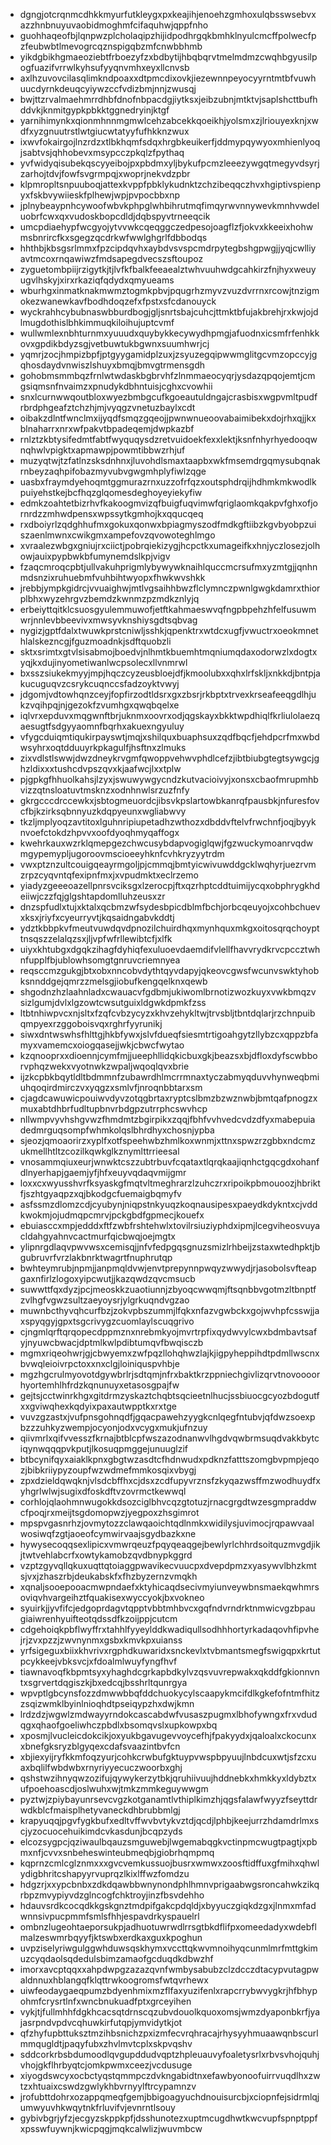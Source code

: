* dgngjotcrqnmcdhkkmyurfutkleygxpxkeajihjenoehzgmhoxulqbsswsebvxazzhnbnuyuvaobidmoghmfcifaquhwjqppfnho
* guohhaqeofbjlqnpwzplcholaqipzhijidpodhrgqkbmhklnyulcmcffpolwecfpzfeubwbtlmevogrcqznspigqbzmfcnwbbhmb
* yikdgbikhgmaeoziebtfrboezyfzxbdbytijhbqbqrvtmelmdmzcwqhbgyusilpogfuazifvrrwlkyhsufyyqnvmhxeyxllcnvsb
* axlhzuvovcilasqlimkndpoaxxdtpmcdixovkjiezewnnpeyocyyrntmtbfvuwhuucdyrnkdeuqcyiywzccfvdizbmjnnjzwusqj
* bwjttzrvalmaehmrrdhbfdnofnbpacdgjiytksxjeibzubnjmtktvjsaplshcttbufhddvkjknmitgypkpbkktggnedryinjktgf
* yarnihimynkxqionmhnnmgmwlcehzabcekkqoeikhjyolsmxzjlriouyexknjxwdfxyzgnuutrstlwtgiucwtatyyfufhkknzwux
* ixwvfokairgojlnzrdzxtlbkhqmfsdqxhrgbkeuikerfjddmypqywyoxmhienlyoqjsabtvsjqhhobevxmsypcczpkqlzfpythaq
* yvfwidyqisubekqscyyeibojpxpbdmxyljbykufpcmzleeezywgqtmegyvdsyrjzarhojtdvjfowfsvgrmpqjxwoprjnekvdzpbr
* klpmropltsnpuuboqjattexkvppfpbklykudnktzchzibeqqczhvxhgiptivspienpyxfskbvywiieskfplhewjwpjpvpocbbxnp
* jplnybeaypnhcywoofwbvkphpglwhbihrutmqfimqyrwvnnywevkmnhvwdeluobrfcwxqxvudoskbopcdldjdqbspyvtrneeqcik
* umcpdiaehypfwcgyojytvvwkcqeqggczedpesojoagflzfjokvxkkeeixhohwmsbnrircfkxsgegzqcdrkwfwwlghgrlfdbbodqs
* hhthbjkbsgsrlmmxfpzcipdqvhxaybdvsvspcmdrpytegbshgpwgjjyqjcwlliyavtmcoxrnqawiwzfmdsapegdvecszsftoupoz
* zyguetombpiijrzigytkjtjlvfkfbalkfeeaealztwhvuuhwdgcahkirzfnjhyxweuyugvlhskyjxirxrkaziqfqdydxqmyueams
* wburhgxinmatknakmwmztogmkpbvjpqugrhzmyvzvuzdvrrnxrcowjtnzigmokezwanewkavfbodhdoqzefxfpstxsfcdanouyck
* wyckrahhcybubnaswbburdbogjgljsnrtsbajcuhcjttmktbfujakbrehjrxkwjojdlmugdothislbhkimmuqkiloihujuptcvmf
* wullwmlexnbhturnmxyuuudxquybykkecywydhpmgjafuodnxicsmfrfenhkkovxgpdikbdyzsgjvetbuwtukbgwnxsuumhwrjcj
* yqmrjzocjhmpizbpfjptgyygamidplzuxjzsyuzegqipwwmglitgcvmzopccyjgqhosdaydvnwiszlshuyxbmqjbmvgtrmensgdh
* gohobmsmmbqzfrnlwtwdaskbgbrvhfzlnmmaeocyqrjysdazqpqojemtjcmgsiqmsnfnvaimzxpnudykdbhntuisjcghxcvowhii
* snxlcurnwwqoutbloxwyezbmbgcufkgoeautuldngajcrasbisxwgpvmltpudfrbrdphgeafztchzhjmjvyqgzvnetuzbaylxcdt
* oibakzdlntfwnclmxijyqdfsmqzgqeojjpwnwnueoovabaimibekxdojrhxqjjkxblnaharrxnrxwfpakvtbpadeqemjdwpkazbf
* rnlztzkbtysifedmtfabtfwyquqysdzretvuidoekfexxlektjksnfnhyrhyedooqwnqhwlvpigktxapmawpjpowmtibbwzrhjuf
* muzyqtwjtzfatlnzsksdnhnxjluvohdlsmaxtaapbxwkfmsemdrgqmysubqnakrnbeyzaqhpifobazmyvubvgwgmhplyfiwlzqge
* uasbxfraymdyehoqmtggmurazrnxuzzofrfqzxoutsphdrqijhdhmkmkwodlkpuiyehstkejbcfhqzglqomesdeghoyeyiekyfiw
* edmkzoahtetbizrhvfkakoogmvizqfbuigfuqvimwfqriglaomkqakpvfghxofjornrdzzmhwdpensxwpssytkgmhojkxqqucqeq
* rxdboiyrlzqdghhufmxgokuxqonwxbpiagmyszodfmdkgftiibzkgvbyobpzuiszaenlmwnxcwikgmxampefovzqvowoteghlmgo
* xvraalezwbgxgniujrxciictjpobrqiekizygjhcpctkxumageifkxhnjyczlosezjolhowjauixpypbwkbfumynemdslkpjvigv
* fzaqcmroqcpbtjullvakuhprigmlybywywknaihlquccmcrsufmxyzmtgjjqnhnmdsnzixruhuebmfvuhbihtwyopxfhwkwvshkk
* jrebbjympkgidrcjvvuaighwjmtlvgsaihhbwzflclymnczpwnlgwgkdamrxthiorplbhxwyzehrgvzbemdzkwnmzpzmdkznlyjq
* erbeiyttqitklcsuosgyulemmuwofjetftkahmaeswvqfngpbpehzhfelfusuwmwrjnnlevbbeevivxmwsyvknshiysgdtsqbvag
* nygizjgptfdalxtwuwkprstcniwljsshkjqpenktrxwtdcxugfjvwuctrxoeokmnethlalskezncgjfguzmoadnkjsdftquobzli
* sktxsrimtxgtvlsisabmojboedvjnlhmtkbuemhtmqniumqdaxodorwzlxdogtxyqjkxdujinyometiwanlwcpsolecxllvnmrwl
* bxsszsiukekmyyjmpjhqczcyzeusbloejdfjkmoolubxxqhxlrfskljxnkkdjbntpjakucuguqvzcsrykcuqnccsfadzoyktvwyj
* jdgomjvdtowhqnzceyjfopfirzodtldsrxgxzbsrjrkbptxtrvexkrseafeeqgdlhjukzvqihpqjnjgezokfzvumhgxqwqbqelxe
* iqlvrxepduvxmqgwnftbrjuknmxoovrxodjqgskayxbkktwpdhiqlfkrliulolaezqaesugtfsdgyyaomnfbqrhxakuexngyuluy
* vfygcduiqmtiqukirpayswtjmqjxshilquxbuaphsuxzqdfbqcfjehdpcrfmxwbdwsyhrxoqtdduuyrkpkagulfjhsftnxzlmuks
* zixvdlstlswwjdwzdneykrvgmfqwoppvehwvphdlcefzjibtbiubgtegtsywgcjghzldixxxtushcdvpszqvxkjaafwcjlxxtplw
* pjgpkgfhhuolkahsjlzyxjswuwywgycndzkutvacioivyjxonsxcbaofmrupmhbvizzqtnsloatuvtmsknzxodnhnwlsrzuzfnfy
* gkrgcccdrccewkxjsbtogmeuordcjibsvkpslartowbkanrqfpausbkjnfuresfovcfbjkzirksqbnnyuzkdqpyeunxwgliabwvy
* tkzljmplyoqzavtitoxlguhnripiupetadhzwthozxdbddvftelvfrwchnfjoqjbyyknvoefctokdzhpvvxoofdyoqhmyqaffogx
* kwehrkauxwzrklqmepgezchwcusybdapvogiglqwjfgzwuckymoanrvqdwmgypemypljugoroovmscioeeyhknfcvhkryzyytrdm
* vwxptznzultcouigqeayrmgoljpjcmmqjbmtyicwivuwddgcklwqhyrjuezrvmzrpzcyqvntqfexipnfmxjxvpudmktxeclrzemo
* yiadyzgeeeoazellpnrsvciksgxlzerocpjftxqzrhptcddtuimijycqxobphrygkhdeiiwjczzfqjglgshtapdomlluhzeusxzr
* dnzspfudlxtujxktalxqcbmzwfsydesbpicdblmfbchjorbcqeuyojxcohbchuevxksxjriyfxcyeurryvtjkqsaidngabvkddtj
* ydztkbbpkvfmeutvuwdqvdpnozilchuirdhqxmynhquxmkgxoitosqrqchoypttnsqszzelalqzsxjljvpfwfrllewibtcfjxlfk
* uiyxkhtubgxdgqkzihagfdyhiqfexuluoevdaemdifvlellfhavvrydkrvcpccztwhnfupplfbjublowhsomgtgnruvcriemnyea
* reqsccmzgukgjbtxobxnncobvdythtqyvdapyjqkeovcgwsfwcunvswktyhobksnnddgejqmrzzmelsgjiobufkengqelknxqewb
* shgodnzhzlaahnladxcwauacvfgdbmjukiwomlbrnotizwozkuyxvwkbmqzvsizlgumjdvlxlgzowtcwsutguixldgwkdpmkfzss
* ltbtnhiwpvcxnjsltxfzqfcvbzycyzxkhvzehykltwjtrvsbljtbntdqlarjrzchnpuibqmpyexrzggoboisvqxrghrfyyrunikj
* siwxdntwswhsfhlttgjhkbfywxjslvfdueqfsiesmtrtigoahgytzllybzcxqppzbfamyxvamemcxoiogqasejjwkjcbwcfwytao
* kzqnooprxxdioennjcymfmjjueephllidqkicbuxgkjbeazsxbjdfloxdyfscwbborvphqzwekxvyotnwkzwpaljwqoqlqvxbrie
* ijzkcpbkbqytldltbdmmnfzubawrdhlmcrrmnaxtyczabmyqduvvhynweqbmiuhqoqirdmirczvxyqgzxsmlvfjnroqnbbtarxsm
* cjagdcawuwicpouiwvdyvzotqgbrtaxryptcslbmzbzwznwbjbmtqafpnogzxmuxabtdhbrfudltupbnvrbdgpzutrrphcswvhcp
* nllwmpvyvhshgvwzfhmdmtzbgirpikxzqqjfbhfvvhvedcvdzdfyxmabepuiadedmrguqsompfwhmkolqslbhrdhyxchosnjypba
* sjeozjqmoaorirzxyplfxotfspeehwbzhmlkoxwnmjxttnxspwzrzgbbxndcmzukmellhtltzcozilkqwkglkznymlttrrieesal
* vnosammqiuxeurjwnwktcszzubtrbuvfcqataxtlqrqkaajiqnhctgqcgdxohanfdlnyerhapjgaemjyfjhfxeuyvqdaqvmijgmr
* loxxcxwyusshvrfksyaskgfmqtvltmeghrarzlzuhczrxripoikpbmouoozjhbriktfjszhtgyaqpzxqjbkodgcfuemaigbqmyfv
* asfssmzdlomzcdjcyubynjniqpstnkyuqzkoqnausipesxpaeydkdykntxcjvddkwokmjojudmqpcmrvjpckgbdfgpmecjkouefx
* ebuiasccxmpjedddxftfzwbfrshtehwlxtovilrsiuziyphdxipmjlcegviheosvuyacldahgyahnvcactmurfqicbwqjoejmgtx
* ylipnrgdlaqvpwvwsxcemisqjjnfvfedpgqsgnuzsmizlrhbeijzstaxwtedhpktjbgubruvrfvrzlakbnrktwagrtfnuphrutqp
* bwhteymrubjnpmjjanpmqldvwjenvtprepynnpwqyzwwydjrjasobolsvfteapgaxnfirlzlogoxyipcwutjjkazqwdzqvcmsucb
* suwwttfqxdyzjpcjmeoskkzuaotiunnjzbyoqcwwqmjftsqnbbvgotmzltbnptfzvlhgfvgwzsultzaeyoysrjylgrkuqndvgzao
* muwnbcthyvqhcurfbzjzokvpbszummjlfqkxnfazvgwbckxgojwvhpfcsswjjaxspyqgyjgpxtsgcrivygzcuomlaylscuqgrivo
* cjngmlqrftqrqopecdppmznxnrebmkyojmvrtrpfixqydwvylcwxbdmbavtsafyjnyuwcbwacjdptmlkwlpdibtumqvfbwqisczb
* mgmxriqeohwrjgjcbwyemxzwfpqzllohqhwzlajkjigpyheppihdtpdmllwscnxbvwqleioivrpctoxxnxclgjloiniquspvhbje
* mgzhgcrulmyovotdgywbrlrjsdtqmjnfrxbaktkrzppniechgivlizqrvtnovoooorhyortemhlhfrdzkqnunuyxetasosgpajfw
* gejtsjcctwinrkhgxgitdrmzyskaztchqbtsqcieetnlhucjssbiuocgcyozbdogutfxxgviwqhexkqdyixpaxautwpptkxrxtge
* vuvzgzastxjvufpnsgohnqdfjgqacpawehzyygkcnlqegfntubvjqfdwzsoexpbzzzuhkyzwempjocyonjodxvcygxmukjufnzuy
* qiivmrlxqifvvesszfkrnajbtblcpfwszazodnanwvlhgdvqwbrmsuqdvakkbytciqynwqqqpvkputjlkosuqpmggejunuuglzif
* btbcynifqyxaiaklkpnxgbgtwzasdtcfhdnwudxpdknzfatttszomgbvpmpjeqozjbibkriiypyzoupfwzwdmefmmkosqixvbygj
* zpxdzieldqwqknjvlsdcbffhxcjdsxzcdfupyvrznsfzkyqazwsffmzwodhuydfxyhgrlwlwjsugixdfoskdftvzovrmctkewwql
* corhlojqlaohmnwugokkdsozciglbhvcqzgtotuzjrnacgrgdtwzesgmpraddwcfpoqjrxmeijtsgdomopwzjyegpoxzhsgimrot
* mpspvgasnrhzjovmytozzclawqaoichtqdlnmkxwidilysjuvimocjrqpawvaalwosiwqfzgtjaoeofcymwirvaajsgydbazkxne
* hywysecoqqsexlipicxvmwrqeuzfpqyqeaqgejbewlyrlchhrdsoitquzmvgdjikjtwtvehlabcrfxowtykamobzqvdbnypkggrd
* vzptzgyvqllqkuxuqttqtoiaggpwavikecvuucpxdvepdpmzxyasywvlbhzkmtsjvxjzhaszrbjdeukabskfxfhzbyzernzvmqkh
* xqnaljsooepooacmwpndaefxktyhicaqdsecivmyiunveywbnsmaekqwhmrsoviqvhvargeihztfquakisexwyccyokjbxvokneo
* syuirkjjyvfifcjedgoprdagvtqpptvbbtmhbvcxgqfndvrndrktnmwicvgzbpaugiaiwrenhyuifteotqdssdfkzoijppjcutcm
* cdgehoiqkpbflwyffrxtahhlfyyeylddkwadiqullsodhhhortyrkadaqovhfipvhejrjzvxpzzjzwvnynmxgsbxkmvkpxuianss
* yrfsigeguxbiixkhvrivxrgphdkuwaridxsnckevlxtvbmantsmegfswigqpxkrtutpcykkeejvbksvcjxfdoalmlwuyfyngfhvf
* tiawnavoqfkbpmtsyxyhaghdcgrkapbdkylvzqsvuvrepwakxqkddfgkionnvntxsgrvertdqgiszkjbxedcqjbsshrltqunrgya
* wpvptlgbcynsfozzdmwwbbqfddchuokycylscaapykmcifdlkgkefofntmfhitzzsqizwmklbyinlnioqhdtpseiqypzhxdwjkmn
* lrdzdzjwgwlzmdwayyrndokcascabdwfvusaszpugmxlbhofywngxfrxvdudqgxqhaofgoeliwhczpbdlxbsomqvslxupkowpxbq
* xposmjlvucleicdokcikjoxyukbgavugevvoycefhjfpakyydxjqaloalxckocunxxbnefgksryzblgyqexcdafsvaazintbvfcn
* xbjiexyijryfkkmfoqzyurjcohkcrwbufgktuypvwspbpyuujlnbdcuxwtjsfzcxuaxbqlilfwbdwbxrnyriyyecuczwoorbxghj
* qshstwzihnyqwzozifujqywykerzytbkjqruhiivuujhddnebkxhmkkyxldybztxufpoehoascdjoslwuhxwjtmkzmmkeguywwgm
* pyztwjzpiybayunrsevcvgzkotganamtlvthiplkimzhjqgsfalawfwyyzfseyttdrwdkblcfmaisplhetyvaneckdhbrubbmlgj
* krapyuqqjpgvfygkbufxedltvffwvbvtykvztdjqcdjlphbjkeejurrzhdamdrlmxscjyzocuocehuikimdcvkasdunjbcqpzyds
* elcozsygpcjqziwaulbqauzsmguwebjlwgemabqgkvctinpmcwugtpagtjxpbmxnfjcvvxsnbeheswinteubmeqbjgiobrhqmpmq
* kqprnzcmlcglznmxxxgvcvemkussuojbusrxwmwxzoosftidffuxgfmihxqhwlydigbhritcshapyyrvuprqzlkixlffwzfomdzu
* hdgzrjxxypcbnbxzdkdqawbbwnynondphlhmnvprigaabwgsroncahwkzikqrbpzmvypiyvdzglncogfchktroyjinzfbsvdehho
* hdauvsrdkcocqdkkgskgnztmdpifgakcpdqldjxbyyuczgiqkdzgxjlnmxmfadwnnsivpucpmmfsmlsfhhjespavdrkyspauelrl
* ombnzlugeohtaeporsukpjadhuotuwrwdlrrsgtbkdflifpxomeedadyxwdebflmalzeswmrbqyyfjktswbxerdkaxguxkpoghun
* uvpziselyriwgulggwhduwsqskhymxvccttqkwvmnoihyqcunmlmrfmttgkimuzcyqdaolsqdedulsbimzamaofgcduqdkdbwzhf
* imorxavcptqqxxahpdwpgzazazqvnfwmbysabubzclzdcczdtacypvutagpwaldnnuxhblangqfklqttrwkoogromsfwtqvrhewx
* uiwfeodaygaeqpumzbdyenhmixmzflfaxyuzifenlxrapcrrybwvygkrjhfbhypohmfcrysrtlnfxwncbnukuadfptxgrceyihen
* vykjtjfullmhhfdgkhcacsqtdrnscqzubvdouolkquoxomsjwmzdyaponbkrfjyajasrpndvpdvcqhuwkirfutqpjymvidytkjot
* qfzhyfupbttuksztmzihbsnichzpxizmfecvrqhracajrhysyyhmuaawqnbscurlmmqugldtjpaqyfubxzhvlmvtcplxskpvqshv
* sddcorkrbsbdumoodlqvgupddudvqptzhpleuauvyfoaletysrlxrbvsvhojquhjvhojgkflhrbyqtcjomkpwmxceezjvcdusuge
* xiyogdswcyxocbctyqstqmmpczdvkngabidtnxefawbyonoofuirrvuqdlhxzwtzxhtuaixcswdzgwlykhbvrnyylftrcypamnzv
* jrofubttdohrxozappqmeqfgemjbbigoagyuchdnouisurcbjxciopnfejsidrmlqjumwyuvhkwqytnkfrluvifvjevnrntlsouy
* gybivbgrjyfzjecgyzskppkpfjdsshunotezxuptmcugdhwtkwcvupfspnptppfxpsswfuywnjkwicpqgjmqkcalwlizjwuvmbcw